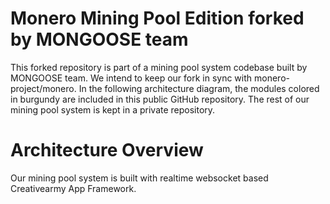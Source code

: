 # Monero Mining Pool Edition forked by MONGOOSE team

This forked repository is part of a mining pool system codebase built by MONGOOSE team. We intend to keep our fork in sync with monero-project/monero. In the following architecture diagram, the modules colored in burgundy are included in this public GitHub repository. The rest of our mining pool system is kept in a private repository. 

# Architecture Overview


Our mining pool system is built with realtime websocket based Creativearmy App Framework.
